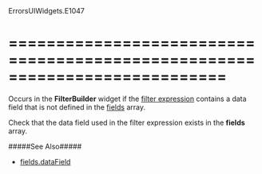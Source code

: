 <!--id-->ErrorsUIWidgets.E1047<!--/id-->
===========================================================================
===========================================================================

<!--shortDescription-->
Occurs in the **FilterBuilder** widget if the [filter expression](/Documentation/ApiReference/UI_Widgets/dxFilterBuilder/Configuration/#value) contains a data field that is not defined in the [fields](/Documentation/ApiReference/UI_Widgets/dxFilterBuilder/Configuration/#fields) array.
<!--/shortDescription-->

<!--fullDescription-->
Check that the data field used in the filter expression exists in the **fields** array.

#####See Also#####
- [fields.dataField](/Documentation/ApiReference/UI_Widgets/dxFilterBuilder/Field/#dataField)
<!--/fullDescription-->